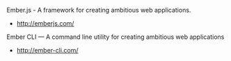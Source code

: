 Ember.js - A framework for creating ambitious web applications.
- http://emberjs.com/

Ember CLI — A command line utility for creating ambitious web applications
- http://ember-cli.com/

